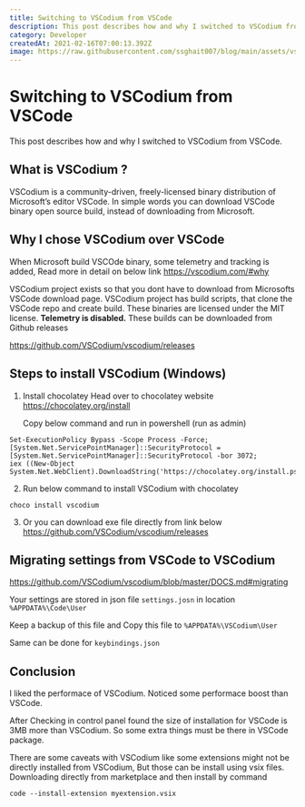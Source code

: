 ```yaml
---
title: Switching to VSCodium from VSCode
description: This post describes how and why I switched to VSCodium from VSCode.
category: Developer
createdAt: 2021-02-16T07:00:13.392Z
image: https://raw.githubusercontent.com/ssghait007/blog/main/assets/vscodium.png
---
```


# Switching to VSCodium from VSCode

This post describes how and why I switched to VSCodium from VSCode.

## What is VSCodium ?

VSCodium is a community-driven, freely-licensed binary distribution of Microsoft’s editor VSCode.
In simple words you can download VSCode binary open source build, instead of downloading from Microsoft.

## Why I chose VSCodium over VSCode

When Microsoft build VSCOde binary, some telemetry and tracking is added,
Read more in detail on below link
https://vscodium.com/#why

VSCodium project exists so that you dont have to download from Microsofts VSCode download page.
VSCodium project has build scripts, that clone the VSCode repo and create build.
These binaries are licensed under the MIT license. **Telemetry is disabled.**
These builds can be downloaded from Github releases

https://github.com/VSCodium/vscodium/releases

## Steps to install VSCodium (Windows)

1. Install chocolatey
   Head over to chocolatey website https://chocolatey.org/install

   Copy below command and run in powershell (run as admin)

```bash{1,3-5}
Set-ExecutionPolicy Bypass -Scope Process -Force;
[System.Net.ServicePointManager]::SecurityProtocol = [System.Net.ServicePointManager]::SecurityProtocol -bor 3072;
iex ((New-Object System.Net.WebClient).DownloadString('https://chocolatey.org/install.ps1'))
```

2. Run below command to install VSCodium with chocolatey

```bash{1,3-5}
choco install vscodium
```

3. Or you can download exe file directly from link below
   https://github.com/VSCodium/vscodium/releases

## Migrating settings from VSCode to VSCodium

https://github.com/VSCodium/vscodium/blob/master/DOCS.md#migrating

Your settings are stored in json file `settings.josn` in location `%APPDATA%\Code\User`

Keep a backup of this file and Copy this file to `%APPDATA%\VSCodium\User`

Same can be done for `keybindings.json`

## Conclusion

I liked the performace of VSCodium. Noticed some performace boost than VSCode.

After Checking in control panel found the size of installation for VSCode is 3MB more than VSCodium.
So some extra things must be there in VSCode package.

There are some caveats with VSCodium like some extensions might not be directly installed from VSCodium,
But those can be install using vsix files. Downloading directly from marketplace and then install by command

```
code --install-extension myextension.vsix
```
